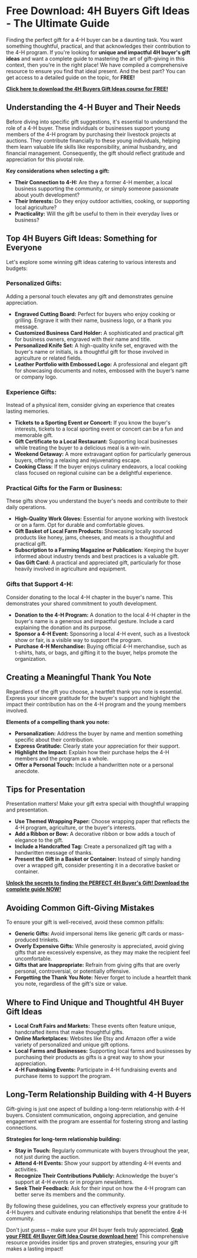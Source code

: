 # Free Download: 4H Buyers Gift Ideas - The Ultimate Guide

Finding the perfect gift for a 4-H buyer can be a daunting task. You want something thoughtful, practical, and that acknowledges their contribution to the 4-H program. If you're looking for **unique and impactful 4H buyer's gift ideas** and want a complete guide to mastering the art of gift-giving in this context, then you're in the right place! We have compiled a comprehensive resource to ensure you find that ideal present. And the best part? You can get access to a detailed guide on the topic, for **FREE!**

[**Click here to download the 4H Buyers Gift Ideas course for FREE!**](https://udemywork.com/4h-buyers-gift-ideas)

## Understanding the 4-H Buyer and Their Needs

Before diving into specific gift suggestions, it's essential to understand the role of a 4-H buyer. These individuals or businesses support young members of the 4-H program by purchasing their livestock projects at auctions. They contribute financially to these young individuals, helping them learn valuable life skills like responsibility, animal husbandry, and financial management. Consequently, the gift should reflect gratitude and appreciation for this pivotal role.

**Key considerations when selecting a gift:**

*   **Their Connection to 4-H:** Are they a former 4-H member, a local business supporting the community, or simply someone passionate about youth development?
*   **Their Interests:** Do they enjoy outdoor activities, cooking, or supporting local agriculture?
*   **Practicality:** Will the gift be useful to them in their everyday lives or business?

## Top 4H Buyers Gift Ideas: Something for Everyone

Let's explore some winning gift ideas catering to various interests and budgets:

### **Personalized Gifts:**

Adding a personal touch elevates any gift and demonstrates genuine appreciation.

*   **Engraved Cutting Board:** Perfect for buyers who enjoy cooking or grilling. Engrave it with their name, business logo, or a thank you message.
*   **Customized Business Card Holder:** A sophisticated and practical gift for business owners, engraved with their name and title.
*   **Personalized Knife Set:** A high-quality knife set, engraved with the buyer's name or initials, is a thoughtful gift for those involved in agriculture or related fields.
*   **Leather Portfolio with Embossed Logo:** A professional and elegant gift for showcasing documents and notes, embossed with the buyer’s name or company logo.

### **Experience Gifts:**

Instead of a physical item, consider giving an experience that creates lasting memories.

*   **Tickets to a Sporting Event or Concert:** If you know the buyer's interests, tickets to a local sporting event or concert can be a fun and memorable gift.
*   **Gift Certificate to a Local Restaurant:** Supporting local businesses while treating the buyer to a delicious meal is a win-win.
*   **Weekend Getaway:** A more extravagant option for particularly generous buyers, offering a relaxing and rejuvenating escape.
*   **Cooking Class:** If the buyer enjoys culinary endeavors, a local cooking class focused on regional cuisine can be a delightful experience.

### **Practical Gifts for the Farm or Business:**

These gifts show you understand the buyer's needs and contribute to their daily operations.

*   **High-Quality Work Gloves:** Essential for anyone working with livestock or on a farm. Opt for durable and comfortable gloves.
*   **Gift Basket of Local Farm Products:** Showcasing locally sourced products like honey, jams, cheeses, and meats is a thoughtful and practical gift.
*   **Subscription to a Farming Magazine or Publication:** Keeping the buyer informed about industry trends and best practices is a valuable gift.
*   **Gas Gift Card:** A practical and appreciated gift, particularly for those heavily involved in agriculture and equipment.

### **Gifts that Support 4-H:**

Consider donating to the local 4-H chapter in the buyer's name. This demonstrates your shared commitment to youth development.

*   **Donation to the 4-H Program:** A donation to the local 4-H chapter in the buyer's name is a generous and impactful gesture. Include a card explaining the donation and its purpose.
*   **Sponsor a 4-H Event:** Sponsoring a local 4-H event, such as a livestock show or fair, is a visible way to support the program.
*   **Purchase 4-H Merchandise:** Buying official 4-H merchandise, such as t-shirts, hats, or bags, and gifting it to the buyer, helps promote the organization.

## Creating a Meaningful Thank You Note

Regardless of the gift you choose, a heartfelt thank you note is essential. Express your sincere gratitude for the buyer's support and highlight the impact their contribution has on the 4-H program and the young members involved.

**Elements of a compelling thank you note:**

*   **Personalization:** Address the buyer by name and mention something specific about their contribution.
*   **Express Gratitude:** Clearly state your appreciation for their support.
*   **Highlight the Impact:** Explain how their purchase helps the 4-H members and the program as a whole.
*   **Offer a Personal Touch:** Include a handwritten note or a personal anecdote.

## Tips for Presentation

Presentation matters! Make your gift extra special with thoughtful wrapping and presentation.

*   **Use Themed Wrapping Paper:** Choose wrapping paper that reflects the 4-H program, agriculture, or the buyer's interests.
*   **Add a Ribbon or Bow:** A decorative ribbon or bow adds a touch of elegance to the gift.
*   **Include a Handcrafted Tag:** Create a personalized gift tag with a handwritten message of thanks.
*   **Present the Gift in a Basket or Container:** Instead of simply handing over a wrapped gift, consider presenting it in a decorative basket or container.

[**Unlock the secrets to finding the PERFECT 4H Buyer's Gift! Download the complete guide NOW!**](https://udemywork.com/4h-buyers-gift-ideas)

## Avoiding Common Gift-Giving Mistakes

To ensure your gift is well-received, avoid these common pitfalls:

*   **Generic Gifts:** Avoid impersonal items like generic gift cards or mass-produced trinkets.
*   **Overly Expensive Gifts:** While generosity is appreciated, avoid giving gifts that are excessively expensive, as they may make the recipient feel uncomfortable.
*   **Gifts that are Inappropriate:** Refrain from giving gifts that are overly personal, controversial, or potentially offensive.
*   **Forgetting the Thank You Note:** Never forget to include a heartfelt thank you note, regardless of the gift's size or value.

## Where to Find Unique and Thoughtful 4H Buyer Gift Ideas

*   **Local Craft Fairs and Markets:** These events often feature unique, handcrafted items that make thoughtful gifts.
*   **Online Marketplaces:** Websites like Etsy and Amazon offer a wide variety of personalized and unique gift options.
*   **Local Farms and Businesses:** Supporting local farms and businesses by purchasing their products as gifts is a great way to show your appreciation.
*   **4-H Fundraising Events:** Participate in 4-H fundraising events and purchase items to support the program.

## Long-Term Relationship Building with 4-H Buyers

Gift-giving is just one aspect of building a long-term relationship with 4-H buyers. Consistent communication, ongoing appreciation, and genuine engagement with the program are essential for fostering strong and lasting connections.

**Strategies for long-term relationship building:**

*   **Stay in Touch:** Regularly communicate with buyers throughout the year, not just during the auction.
*   **Attend 4-H Events:** Show your support by attending 4-H events and activities.
*   **Recognize Their Contributions Publicly:** Acknowledge the buyer's support at 4-H events or in program newsletters.
*   **Seek Their Feedback:** Ask for their input on how the 4-H program can better serve its members and the community.

By following these guidelines, you can effectively express your gratitude to 4-H buyers and cultivate enduring relationships that benefit the entire 4-H community.

Don't just guess – make sure your 4H buyer feels truly appreciated. **[Grab your FREE 4H Buyer Gift Idea Course download here!](https://udemywork.com/4h-buyers-gift-ideas)** This comprehensive resource provides insider tips and proven strategies, ensuring your gift makes a lasting impact!
